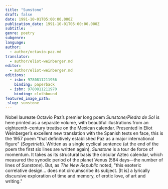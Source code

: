 ```yaml
---
title: "Sunstone"
draft: false
date: 1991-10-01T05:00:00.000Z
publication_date: 1991-10-01T05:00:00.000Z
subtitle:
genre: poetry
subgenre:
language:
author:
  - author/octavio-paz.md
translator:
  - author/eliot-weinberger.md
editor:
  - author/eliot-weinberger.md
editions:
  - isbn: 9780811211956
    binding: paperback
  - isbn: 9780811211970
    binding: clothbound
featured_image_path:
_slug: sunstone
---
```


Nobel laureate Octavio Paz’s premier long poem _Sunstone/Piedra de Sol_ is here printed as a separate volume, with beautiful illustrations from an eighteenth-century treatise on the Mexican calendar. Presented in Eliot Weinberger’s excellent new translation with the Spanish texts en face, this is the 1957 poem "that definitively established Paz as a major international figure" (_Sagetrieb_). Written as a single cyclical sentence (at the end of the poem the first six lines are written again), _Sunstone_ is a tour de force of momentum. It takes as its structural basis the circular Aztec calendar, which measured the synodic period of the planet Venus (584 days––the number of lines of _Sunstone_). But, as _The New Republic_ noted, "this esoteric correlative design... does not circumscribe its subject. [It is] a lyrically discursive exploration of time and memory, of erotic love, of art and writing."

